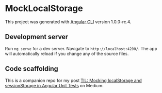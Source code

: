 # MockLocalStorage

This project was generated with [Angular CLI](https://github.com/angular/angular-cli) version 1.0.0-rc.4.

## Development server

Run `ng serve` for a dev server. Navigate to `http://localhost:4200/`. The app will automatically reload if you change any of the source files.

## Code scaffolding

This is a companion repo for my post [TIL: Mocking localStorage and sessionStorage in Angular Unit Tests](https://medium.com/@armno/til-mocking-localstorage-and-sessionstorage-in-angular-unit-tests-a765abdc9d87#.cv54n7ykv) on Medium.
